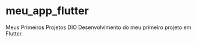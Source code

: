 # meu_app_flutter
Meus Primeiros Projetos DIO
Desenvolvimento do meu primeiro projeto em Flutter.


